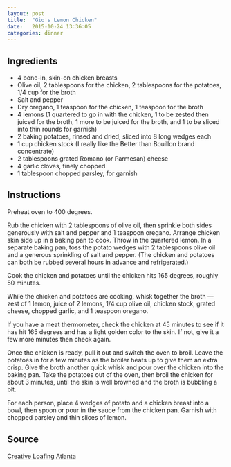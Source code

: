 ```yaml
---
layout: post
title:  "Gio's Lemon Chicken"
date:   2015-10-24 13:36:05
categories: dinner
---
```


Ingredients
-----------
- 4 bone-in, skin-on chicken breasts
- Olive oil, 2 tablespoons for the chicken, 2 tablespoons for the potatoes, 1/4 cup for the broth
- Salt and pepper
- Dry oregano, 1 teaspoon for the chicken, 1 teaspoon for the broth
- 4 lemons (1 quartered to go in with the chicken, 1 to be zested then juiced for the broth, 1 more to be juiced for the broth, and 1 to be sliced into thin rounds for garnish)
- 2 baking potatoes, rinsed and dried, sliced into 8 long wedges each
- 1 cup chicken stock (I really like the Better than Bouillon brand concentrate)
- 2 tablespoons grated Romano (or Parmesan) cheese
- 4 garlic cloves, finely chopped
- 1 tablespoon chopped parsley, for garnish

Instructions
------------
Preheat oven to 400 degrees.

Rub the chicken with 2 tablespoons of olive oil, then sprinkle both sides
generously with salt and pepper and 1 teaspoon oregano. Arrange chicken skin
side up in a baking pan to cook. Throw in the quartered lemon. In a separate
baking pan, toss the potato wedges with 2 tablespoons olive oil and a generous
sprinkling of salt and pepper. (The chicken and potatoes can both be rubbed
several hours in advance and refrigerated.)

Cook the chicken and potatoes until the chicken hits 165 degrees, roughly 50
minutes.

While the chicken and potatoes are cooking, whisk together the broth — zest of
1 lemon, juice of 2 lemons, 1/4 cup olive oil, chicken stock, grated cheese,
chopped garlic, and 1 teaspoon oregano.

If you have a meat thermometer, check the chicken at 45 minutes to see if it
has hit 165 degrees and has a light golden color to the skin. If not, give it a
few more minutes then check again.

Once the chicken is ready, pull it out and switch the oven to broil. Leave the
potatoes in for a few minutes as the broiler heats up to give them an extra
crisp. Give the broth another quick whisk and pour over the chicken into the
baking pan. Take the potatoes out of the oven, then broil the chicken for about
3 minutes, until the skin is well browned and the broth is bubbling a bit.

For each person, place 4 wedges of potato and a chicken breast into a bowl,
then spoon or pour in the sauce from the chicken pan. Garnish with chopped
parsley and thin slices of lemon.

Source
------
[Creative Loafing Atlanta](http://m.clatl.com/atlanta/recreating-an-atlanta-restaurant-meal-at-home/Content?oid=9498655&showFullText=true)

